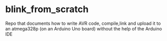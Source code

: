 # blink_from_scratch
Repo that documents how to write AVR code, compile,link and upload it to an atmega328p (on an Arduino Uno board) without the help of the Arduino IDE
